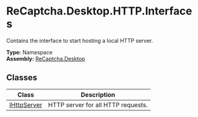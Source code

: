 # ReCaptcha.Desktop.HTTP.Interfaces
Contains the interface to start hosting a local HTTP server.

**Type:** Namespace
<br />
**Assembly:** [ReCaptcha.Desktop](/ReCaptcha.Desktop/reference/recaptcha.desktop/)

## Classes
| Class                                                   | Description                                                                                                                          |
|-------------------------------------------------------------|--------------------------------------------------------------------------------------------------------------------------------------|
| [IHttpServer](/ReCaptcha.Desktop/reference/recaptcha.desktop/http/interfaces/ihttpserver.html)               | HTTP server for all HTTP requests.                                                                 |